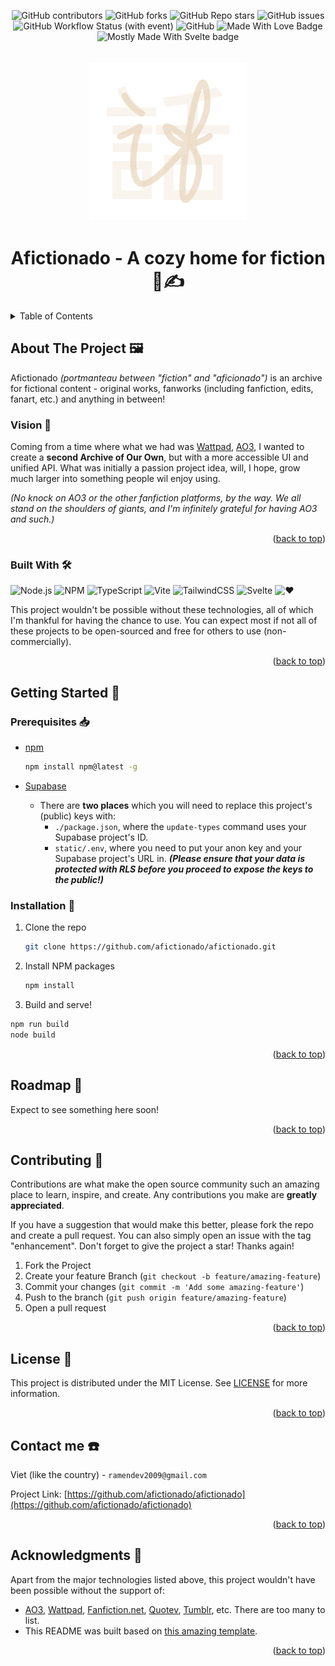 <a name="readme-top"></a>

<div align="center">

![GitHub contributors](https://img.shields.io/github/contributors/afictionado/afictionado?style=for-the-badge)
![GitHub forks](https://img.shields.io/github/forks/afictionado/afictionado?style=for-the-badge)
![GitHub Repo stars](https://img.shields.io/github/stars/afictionado/afictionado?style=for-the-badge)
![GitHub issues](https://img.shields.io/github/issues/afictionado/afictionado?style=for-the-badge)
![GitHub Workflow Status (with event)](https://img.shields.io/github/actions/workflow/status/afictionado/afictionado/build.yml?style=for-the-badge)
![GitHub](https://img.shields.io/github/license/afictionado/afictionado?style=for-the-badge)
![Made With Love Badge](https://img.shields.io/badge/MADE_WITH-%E2%9D%A4-%23ff0000?style=for-the-badge)
![Mostly Made With Svelte badge](https://img.shields.io/badge/MOSTLY_MADE_WITH-SVELTE-%23ff3e00?style=for-the-badge)

</div>

<br />
<div align="center">
  <a href="https://github.com/othneildrew/Best-README-Template">
    <img src="static/assets/afictionado-icon-colored.svg" alt="Logo" width="256" height="256">
  </a>

  <h1 align="center">Afictionado - A cozy home for fiction 🧑✍</h1>
</div>

<details>
  <summary>Table of Contents</summary>
  <ol>
    <li>
      <a href="#about-the-project">About The Project</a>
      <ul>
        <li><a href="#vision">Vision</a></li>
        <li><a href="#goals">Goals</a></li>
        <li><a href="#built-with">Built With</a></li>
      </ul>
    </li>
    <li>
      <a href="#getting-started">Getting Started</a>
      <ul>
          <li><a href="#prerequisites">Prerequisites</a></li>
          <li><a href="#installation">Installation</a></li>
      </ul>
    </li>
    <li><a href="#usage">Usage</a></li>
    <li><a href="#roadmap">Roadmap</a></li>
    <li><a href="#contributing">Contributing</a></li>
    <li><a href="#license">License</a></li>
    <li><a href="#contact">Contact</a></li>
    <li><a href="#acknowledgments">Acknowledgments</a></li>
  </ol>
</details>

## About The Project 🖼️

Afictionado _(portmanteau between "fiction" and "aficionado")_ is an archive for fictional content - original works, fanworks (including fanfiction, edits, fanart, etc.) and anything in between!

### Vision 🌠

Coming from a time where what we had was [Wattpad](https://www.wattpad.com/), [AO3](https://archiveofourown.com), I wanted to create a **second Archive of Our Own**, but with a more accessible UI and unified API. What was initially a passion project idea, will, I hope, grow much larger into something people wil enjoy using.

_(No knock on AO3 or the other fanfiction platforms, by the way. We all stand on the shoulders of giants, and I'm infinitely grateful for having AO3 and such.)_

<p align="right">(<a href="#readme-top">back to top</a>)</p>

### Built With 🛠️

![Node.js](https://img.shields.io/badge/NODE.JS-%2359a347?style=for-the-badge&logo=nodedotjs&logoColor=white)
![NPM](https://img.shields.io/badge/NPM-%23CB3837?style=for-the-badge&logo=npm&logoColor=white)
![TypeScript](https://img.shields.io/badge/TYPESCRIPT-%233178C6?style=for-the-badge&logo=typescript&logoColor=white)
![Vite](https://img.shields.io/badge/VITE-%23646CFF?style=for-the-badge&logo=vite&logoColor=white)
![TailwindCSS](https://img.shields.io/badge/TAILWIND%20CSS-%2306B6D4?style=for-the-badge&logo=tailwindcss&logoColor=white)
![Svelte](https://img.shields.io/badge/SVELTE-%23ff3e00?style=for-the-badge&logo=svelte&logoColor=white)
![❤](https://img.shields.io/badge/A_LOT_OF_THIS_→_❤-%23ff0000?style=for-the-badge&logoColor=white)

This project wouldn't be possible without these technologies, all of which I'm thankful for having the chance to use. You can expect most if not all of these projects to be open-sourced and free for others to use (non-commercially).

<p align="right">(<a href="#readme-top">back to top</a>)</p>

## Getting Started 🏃

### Prerequisites 📥

- [npm](https://npmjs.org)

  ```sh
  npm install npm@latest -g
  ```

- [Supabase](https://supabase.com)
  - There are **two places** which you will need to replace this project's (public) keys with:
    - `./package.json`, where the `update-types` command uses your Supabase project's ID.
    - `static/.env`, where you need to put your anon key and your Supabase project's URL in. **_(Please ensure that your data is protected with RLS before you proceed to expose the keys to the public!)_**

### Installation 📲

1. Clone the repo

   ```sh
   git clone https://github.com/afictionado/afictionado.git
   ```

2. Install NPM packages

   ```sh
   npm install
   ```

3. Build and serve!

```sh
npm run build
node build
```

<p align="right">(<a href="#readme-top">back to top</a>)</p>

## Roadmap 📍

Expect to see something here soon!

<p align="right">(<a href="#readme-top">back to top</a>)</p>

## Contributing 🙌

Contributions are what make the open source community such an amazing place to learn, inspire, and create. Any contributions you make are **greatly appreciated**.

If you have a suggestion that would make this better, please fork the repo and create a pull request. You can also simply open an issue with the tag "enhancement".
Don't forget to give the project a star! Thanks again!

1. Fork the Project
2. Create your feature Branch (`git checkout -b feature/amazing-feature`)
3. Commit your changes (`git commit -m 'Add some amazing-feature'`)
4. Push to the branch (`git push origin feature/amazing-feature`)
5. Open a pull request

<p align="right">(<a href="#readme-top">back to top</a>)</p>

## License 🪪

This project is distributed under the MIT License. See [LICENSE](LICENSE) for more information.

<p align="right">(<a href="#readme-top">back to top</a>)</p>

## Contact me ☎️

Viet (like the country) - `ramendev2009@gmail.com`

Project Link: [https://github.com/afictionado/afictionado](https://github.com/afictionado/afictionado)

<p align="right">(<a href="#readme-top">back to top</a>)</p>

## Acknowledgments 🙇

Apart from the major technologies listed above, this project wouldn't have been possible without the support of:

- [AO3](https://archiveofourown.org), [Wattpad](https://wattpad.com), [Fanfiction.net](https://fanfiction.net), [Quotev](https://quotev.com), [Tumblr](https://tumblr.com), etc. There are too many to list.
- This README was built based on [this amazing template](https://github.com/othneildrew/Best-README-Template).

<p align="right">(<a href="#readme-top">back to top</a>)</p>

